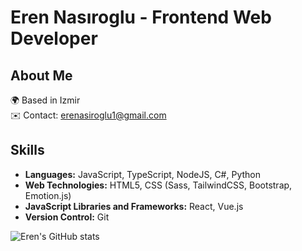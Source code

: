 # Eren Nasıroglu - Frontend Web Developer

## About Me
🌍  Based in Izmir  
✉️  Contact: [erenasiroglu1@gmail.com](mailto:erenasiroglu1@gmail.com)  

## Skills
- **Languages:** JavaScript, TypeScript, NodeJS, C#, Python
- **Web Technologies:** HTML5, CSS (Sass, TailwindCSS, Bootstrap, Emotion.js)
- **JavaScript Libraries and Frameworks:** React, Vue.js
- **Version Control:** Git

![Eren's GitHub stats](https://github-readme-stats.vercel.app/api?username=erenasiroglu&theme=dark&show_icons=true)
